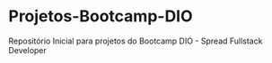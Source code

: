 # Projetos-Bootcamp-DIO
Repositório Inicial para projetos do Bootcamp DIO - Spread Fullstack Developer
